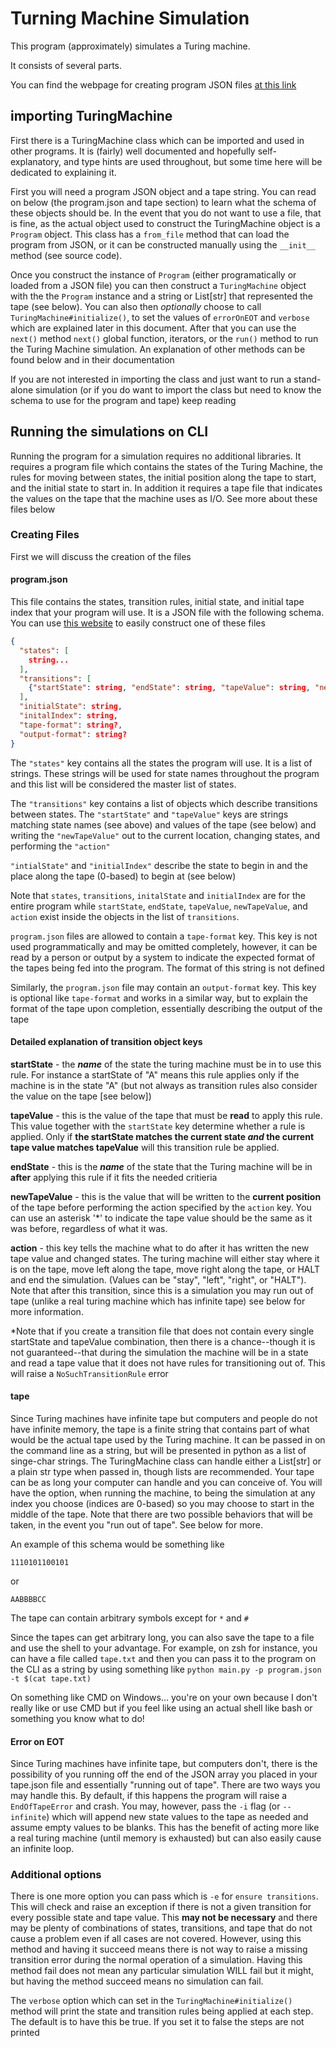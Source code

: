 # Turning Machine Simulation

This program (approximately) simulates a Turing machine.

It consists of several parts.

You can find the webpage for creating program JSON files [at this link](https://eluni.co/TuringMachine/web/transition-maker.html)

## importing TuringMachine
First there is a TuringMachine class which can be imported and used in other programs.
It is (fairly) well documented and hopefully self-explanatory, and type hints are used throughout,
but some time here will be dedicated to explaining it.

First you will need a program JSON object and a tape string. You can read on below
(the program.json and tape section) to learn what the schema of these objects should be.
In the event that you do not want to use a file, that is fine, as the actual object used to 
construct the TuringMachine object is a `Program` object. This class has a `from_file` method
that can load the program from JSON, or it can be constructed manually using the `__init__` method
(see source code). 

Once you construct the instance of `Program` (either programatically or 
loaded from a JSON file) you can then construct a `TuringMachine` object with the the `Program` instance and a 
string or List[str] that represented the tape (see below). You can also then 
*optionally* choose to call `TuringMachine#initialize()`, to set the values of `errorOnEOT` and
`verbose` which are explained later in this document. After that you can use the `next()` method
`next()` global function, iterators, or the `run()` method to run the Turing Machine simulation.
An explanation of other methods can be found below and in their documentation

If you are not interested in importing the class and just want to run a stand-alone
simulation (or if you do want to import the class but need to know the schema to use
for the program and tape) keep reading

## Running the simulations on CLI
Running the program for a simulation requires no additional libraries. It requires a
program file which contains the states of the Turing Machine, the rules for moving
between states, the initial position along the tape to start, and the initial state
to start in. In addition it requires a tape file that indicates the values on the
tape that the machine uses as I/O. See more about these files below

### Creating Files
First we will discuss the creation of the files

#### program.json
This file contains the states, transition rules, initial state, and initial tape index
that your program will use. It is a JSON file with the following schema. You can use
[this website](https://eluni.co/TuringMachine/web/transition-maker.html) to easily construct
one of these files
```json
{
  "states": [
    string...
  ],
  "transitions": [
    {"startState": string, "endState": string, "tapeValue": string, "newTapeValue": string, "action": string}...
  ],
  "initialState": string,
  "initalIndex": string,
  "tape-format": string?,
  "output-format": string?
}
```

The `"states"` key contains all the states the program will use. It is a list of strings.
These strings will be used for state names throughout the program and this list will
be considered the master list of states.

The `"transitions"` key contains a list of objects which describe transitions
between states. The `"startState"` and `"tapeValue"` keys are strings matching
state names (see above) and values of the tape (see below) and writing the
`"newTapeValue"` out to the current location, changing states, and performing the `"action"`

`"intialState"` and `"initialIndex"` describe the state to begin in and the place along the
tape (0-based) to begin at (see below)

Note that `states`, `transitions`, `initalState` and `initialIndex` are for the entire program while `startState`, `endState`, `tapeValue`, `newTapeValue`, and `action` exist inside the objects in the list of `transitions`.

`program.json` files are allowed to contain a `tape-format` key. This key is not used programmatically and
may be omitted completely, however, it can be read by a person or output by a system to indicate the
expected format of the tapes being fed into the program. The format of this string is not defined

Similarly, the `program.json` file may contain an `output-format` key. This key is optional
like `tape-format` and works in a similar way, but to explain the format of the tape upon completion,
essentially describing the output of the tape

#### Detailed explanation of transition object keys
**startState** - the ***name*** of the state the turing machine must be in to use this rule. For instance a startState of "A" means this rule applies only if the machine is in the state "A" (but not always as transition rules also consider the value on the tape
[see below])

**tapeValue** - this is the value of the tape that must be **read** to apply this rule. This value together with the `startState` key determine whether a rule is applied. Only if **the startState matches the current state *and* the current tape value matches tapeValue** will this transition rule be applied.

**endState** - this is the ***name*** of the state that the Turing machine will be in **after** applying this rule if it fits
the needed critieria

**newTapeValue** - this is the value that will be written to the **current position** of the tape before performing the
action specified by the `action` key. You can use an asterisk '*' to indicate the tape value should be the same as it was before, regardless of what it was.

**action** - this key tells the machine what to do after it has written the new tape value and changed states. The turing machine will either stay where it is on the tape, move left along the tape, move right along the tape, or HALT and end the simulation. (Values can be "stay", "left", "right", or "HALT"). Note that after this transition, since this is a simulation you may run out of tape (unlike a real turing machine which has infinite tape) see below for more information.

*Note that if you create a transition file that does not contain every single startState and tapeValue combination, then
there is a chance--though it is not guaranteed--that during the simulation the machine will be in a state and read a
tape value that it does not have rules for transitioning out of. This will raise a `NoSuchTransitionRule` error

#### tape
Since Turing machines have infinite tape but computers and people do not have infinite memory, the tape is a finite
string that contains part of what would be the actual tape used by the Turing machine. It can be passed in on the 
command line as a string, but will be presented in python as a list of singe-char strings. The TuringMachine class
can handle either a List[str] or a plain str type when passed in, though lists are recommended. 
Your tape can be as long your computer can handle and you can conceive of. You
will have the option, when running the machine, to being the simulation at any index you choose (indices are 0-based)
so you may choose to start in the middle of the tape. Note that there are two possible behaviors that will be taken,
in the event you "run out of tape". See below for more.

An example of this schema would be something like
```
1110101100101
```
or 
```
AABBBBCC
```

The tape can contain arbitrary symbols except for `*` and `#`

Since the tapes can get arbitrary long, you can also save the tape to a file and use the shell to your advantage. 
For example, on zsh for instance, you can have a file called `tape.txt` and then you can pass it to the 
program on the CLI as a string by using something like `python main.py -p program.json -t $(cat tape.txt)`

On something like CMD on Windows... you're on your own because I don't really like or use CMD but if you feel like using
an actual shell like bash or something you know what to do!

#### Error on EOT
Since Turing machines have infinite tape, but computers don't, there is the possibility of you running off the end
of the JSON array you placed in your tape.json file and essentially "running out of tape". There are two ways you may handle this. By default, if this happens the program will raise a `EndOfTapeError` and crash. You may, however, pass the
`-i` flag (or `--infinite`) which will append new state values to the tape as needed and assume empty values to be blanks.
This has the benefit of acting more like a real turing machine (until memory is exhausted) but can also easily cause an
infinite loop.

### Additional options

There is one more option you can pass which is `-e` for `ensure transitions`. This will check and raise an exception
if there is not a given transition for every possible state and tape value. This **may not be necessary** and there
may be plenty of combinations of states, transitions, and tape that do not cause a problem even if all cases are not covered.
However, using this method and having it succeed means there is not way to raise a missing transition error
during the normal operation of a simulation. Having this method fail does not mean any particular simulation
WILL fail but it might, but having the method succeed means no simulation can fail.

The `verbose` option which can set in the `TuringMachine#initialize()` method will print the state and transition
rules being applied at each step. The default is to have this be true. If you set it to false the steps are not printed
